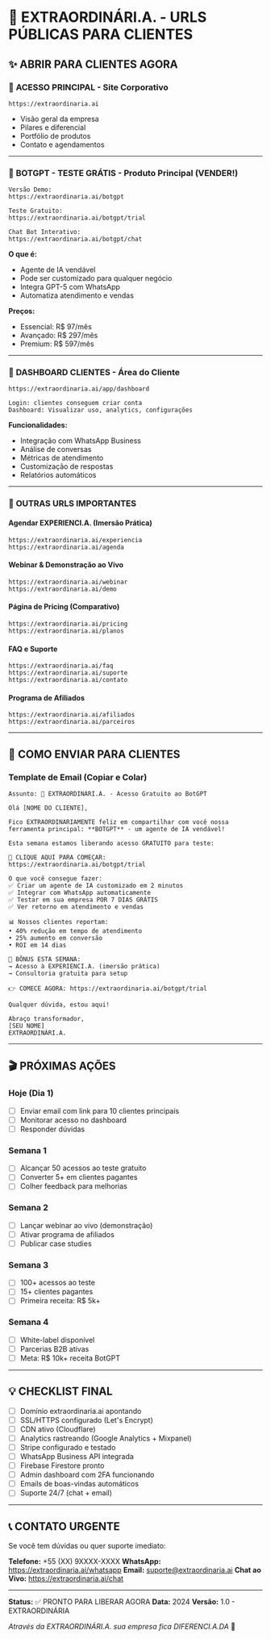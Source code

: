 # 🚀 EXTRAORDINÁRI.A. - URLS PÚBLICAS PARA CLIENTES

## ✨ ABRIR PARA CLIENTES AGORA

### 📱 **ACESSO PRINCIPAL** - Site Corporativo
```
https://extraordinaria.ai
```
- Visão geral da empresa
- Pilares e diferencial
- Portfólio de produtos
- Contato e agendamentos

---

### 🤖 **BOTGPT - TESTE GRÁTIS** - Produto Principal (VENDER!)
```
Versão Demo:
https://extraordinaria.ai/botgpt

Teste Gratuito:
https://extraordinaria.ai/botgpt/trial

Chat Bot Interativo:
https://extraordinaria.ai/botgpt/chat
```

**O que é:**
- Agente de IA vendável
- Pode ser customizado para qualquer negócio
- Integra GPT-5 com WhatsApp
- Automatiza atendimento e vendas

**Preços:**
- Essencial: R$ 97/mês
- Avançado: R$ 297/mês
- Premium: R$ 597/mês

---

### 👥 **DASHBOARD CLIENTES** - Área do Cliente
```
https://extraordinaria.ai/app/dashboard

Login: clientes conseguem criar conta
Dashboard: Visualizar uso, analytics, configurações
```

**Funcionalidades:**
- Integração com WhatsApp Business
- Análise de conversas
- Métricas de atendimento
- Customização de respostas
- Relatórios automáticos

---

### 🎯 **OUTRAS URLS IMPORTANTES**

#### Agendar EXPERIENCI.A. (Imersão Prática)
```
https://extraordinaria.ai/experiencia
https://extraordinaria.ai/agenda
```

#### Webinar & Demonstração ao Vivo
```
https://extraordinaria.ai/webinar
https://extraordinaria.ai/demo
```

#### Página de Pricing (Comparativo)
```
https://extraordinaria.ai/pricing
https://extraordinaria.ai/planos
```

#### FAQ e Suporte
```
https://extraordinaria.ai/faq
https://extraordinaria.ai/suporte
https://extraordinaria.ai/contato
```

#### Programa de Afiliados
```
https://extraordinaria.ai/afiliados
https://extraordinaria.ai/parceiros
```

---

## 📧 **COMO ENVIAR PARA CLIENTES**

### Template de Email (Copiar e Colar)

```
Assunto: 🚀 EXTRAORDINÁRI.A. - Acesso Gratuito ao BotGPT

Olá [NOME DO CLIENTE],

Fico EXTRAORDINARIAMENTE feliz em compartilhar com você nossa
ferramenta principal: **BOTGPT** - um agente de IA vendável!

Esta semana estamos liberando acesso GRATUITO para teste:

🎯 CLIQUE AQUI PARA COMEÇAR:
https://extraordinaria.ai/botgpt/trial

O que você consegue fazer:
✅ Criar um agente de IA customizado em 2 minutos
✅ Integrar com WhatsApp automaticamente
✅ Testar em sua empresa POR 7 DIAS GRÁTIS
✅ Ver retorno em atendimento e vendas

📊 Nossos clientes reportam:
• 40% redução em tempo de atendimento
• 25% aumento em conversão
• ROI em 14 dias

🎁 BÔNUS ESTA SEMANA:
→ Acesso à EXPERIENCI.A. (imersão prática)
→ Consultoria gratuita para setup

👉 COMECE AGORA: https://extraordinaria.ai/botgpt/trial

Qualquer dúvida, estou aqui!

Abraço transformador,
[SEU NOME]
EXTRAORDINÁRI.A.
```

---

## 🎬 **PRÓXIMAS AÇÕES**

### Hoje (Dia 1)
- [ ] Enviar email com link para 10 clientes principais
- [ ] Monitorar acesso no dashboard
- [ ] Responder dúvidas

### Semana 1
- [ ] Alcançar 50 acessos ao teste gratuito
- [ ] Converter 5+ em clientes pagantes
- [ ] Colher feedback para melhorias

### Semana 2
- [ ] Lançar webinar ao vivo (demonstração)
- [ ] Ativar programa de afiliados
- [ ] Publicar case studies

### Semana 3
- [ ] 100+ acessos ao teste
- [ ] 15+ clientes pagantes
- [ ] Primeira receita: R$ 5k+

### Semana 4
- [ ] White-label disponível
- [ ] Parcerias B2B ativas
- [ ] Meta: R$ 10k+ receita BotGPT

---

## 💡 **CHECKLIST FINAL**

- [ ] Domínio extraordinaria.ai apontando
- [ ] SSL/HTTPS configurado (Let's Encrypt)
- [ ] CDN ativo (Cloudflare)
- [ ] Analytics rastreando (Google Analytics + Mixpanel)
- [ ] Stripe configurado e testado
- [ ] WhatsApp Business API integrada
- [ ] Firebase Firestore pronto
- [ ] Admin dashboard com 2FA funcionando
- [ ] Emails de boas-vindas automáticos
- [ ] Suporte 24/7 (chat + email)

---

## 📞 **CONTATO URGENTE**

Se você tem dúvidas ou quer suporte imediato:

**Telefone:** +55 (XX) 9XXXX-XXXX
**WhatsApp:** https://extraordinaria.ai/whatsapp
**Email:** suporte@extraordinaria.ai
**Chat ao Vivo:** https://extraordinaria.ai/chat

---

**Status:** ✅ PRONTO PARA LIBERAR AGORA
**Data:** 2024
**Versão:** 1.0 - EXTRAORDINÁRIA

*Através da EXTRAORDINÁRI.A. sua empresa fica DIFERENCI.A.DA* 🚀
